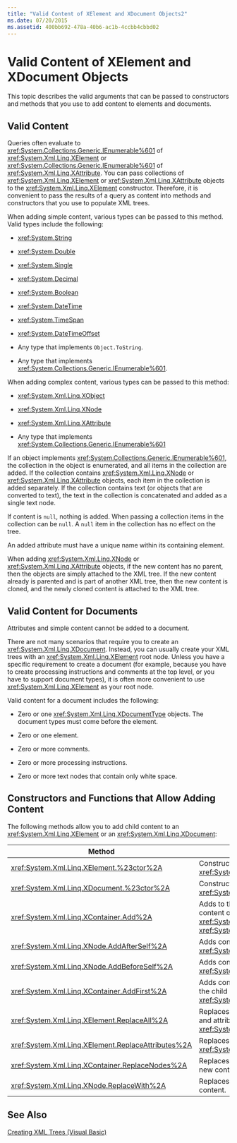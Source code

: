 ```yaml
---
title: "Valid Content of XElement and XDocument Objects2"
ms.date: 07/20/2015
ms.assetid: 400bb692-478a-40b6-ac1b-4ccbb4cbbd02
---
```

# Valid Content of XElement and XDocument Objects
This topic describes the valid arguments that can be passed to constructors and methods that you use to add content to elements and documents.  

## Valid Content  
 Queries often evaluate to <xref:System.Collections.Generic.IEnumerable%601> of <xref:System.Xml.Linq.XElement> or <xref:System.Collections.Generic.IEnumerable%601> of <xref:System.Xml.Linq.XAttribute>. You can pass collections of <xref:System.Xml.Linq.XElement> or <xref:System.Xml.Linq.XAttribute> objects to the <xref:System.Xml.Linq.XElement> constructor. Therefore, it is convenient to pass the results of a query as content into methods and constructors that you use to populate XML trees.  

 When adding simple content, various types can be passed to this method. Valid types include the following:  

- <xref:System.String>  

- <xref:System.Double>  

- <xref:System.Single>  

- <xref:System.Decimal>  

- <xref:System.Boolean>  

- <xref:System.DateTime>  

- <xref:System.TimeSpan>  

- <xref:System.DateTimeOffset>  

- Any type that implements `Object.ToString`.  

- Any type that implements <xref:System.Collections.Generic.IEnumerable%601>.  

 When adding complex content, various types can be passed to this method:  

- <xref:System.Xml.Linq.XObject>  

- <xref:System.Xml.Linq.XNode>  

- <xref:System.Xml.Linq.XAttribute>  

- Any type that implements <xref:System.Collections.Generic.IEnumerable%601>  

 If an object implements <xref:System.Collections.Generic.IEnumerable%601>, the collection in the object is enumerated, and all items in the collection are added. If the collection contains <xref:System.Xml.Linq.XNode> or <xref:System.Xml.Linq.XAttribute> objects, each item in the collection is added separately. If the collection contains text (or objects that are converted to text), the text in the collection is concatenated and added as a single text node.  

 If content is `null`, nothing is added. When passing a collection items in the collection can be `null`. A `null` item in the collection has no effect on the tree.  

 An added attribute must have a unique name within its containing element.  

 When adding <xref:System.Xml.Linq.XNode> or <xref:System.Xml.Linq.XAttribute> objects, if the new content has no parent, then the objects are simply attached to the XML tree. If the new content already is parented and is part of another XML tree, then the new content is cloned, and the newly cloned content is attached to the XML tree.  

## Valid Content for Documents  
 Attributes and simple content cannot be added to a document.  

 There are not many scenarios that require you to create an <xref:System.Xml.Linq.XDocument>. Instead, you can usually create your XML trees with an <xref:System.Xml.Linq.XElement> root node. Unless you have a specific requirement to create a document (for example, because you have to create processing instructions and comments at the top level, or you have to support document types), it is often more convenient to use <xref:System.Xml.Linq.XElement> as your root node.  

 Valid content for a document includes the following:  

- Zero or one <xref:System.Xml.Linq.XDocumentType> objects. The document types must come before the element.  

- Zero or one element.  

- Zero or more comments.  

- Zero or more processing instructions.  

- Zero or more text nodes that contain only white space.  

## Constructors and Functions that Allow Adding Content  
 The following methods allow you to add child content to an <xref:System.Xml.Linq.XElement> or an <xref:System.Xml.Linq.XDocument>:  


|Method|Description|  
|------------|-----------------|  
|<xref:System.Xml.Linq.XElement.%23ctor%2A>|Constructs an <xref:System.Xml.Linq.XElement>.|  
|<xref:System.Xml.Linq.XDocument.%23ctor%2A>|Constructs a <xref:System.Xml.Linq.XDocument>.|  
|<xref:System.Xml.Linq.XContainer.Add%2A>|Adds to the end of the child content of the <xref:System.Xml.Linq.XElement> or <xref:System.Xml.Linq.XDocument>.|  
|<xref:System.Xml.Linq.XNode.AddAfterSelf%2A>|Adds content after the <xref:System.Xml.Linq.XNode>.|  
|<xref:System.Xml.Linq.XNode.AddBeforeSelf%2A>|Adds content before the <xref:System.Xml.Linq.XNode>.|  
|<xref:System.Xml.Linq.XContainer.AddFirst%2A>|Adds content at the beginning of the child content of the <xref:System.Xml.Linq.XContainer>.|  
|<xref:System.Xml.Linq.XElement.ReplaceAll%2A>|Replaces all content (child nodes and attributes) of an <xref:System.Xml.Linq.XElement>.|  
|<xref:System.Xml.Linq.XElement.ReplaceAttributes%2A>|Replaces the attributes of an <xref:System.Xml.Linq.XElement>.|  
|<xref:System.Xml.Linq.XContainer.ReplaceNodes%2A>|Replaces the children nodes with new content.|  
|<xref:System.Xml.Linq.XNode.ReplaceWith%2A>|Replaces a node with new content.|  

## See Also  
 [Creating XML Trees (Visual Basic)](../../../../visual-basic/programming-guide/concepts/linq/creating-xml-trees.md)
